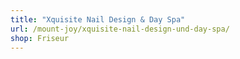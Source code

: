 ```yaml
---
title: "Xquisite Nail Design & Day Spa"
url: /mount-joy/xquisite-nail-design-und-day-spa/
shop: Friseur
---
```

